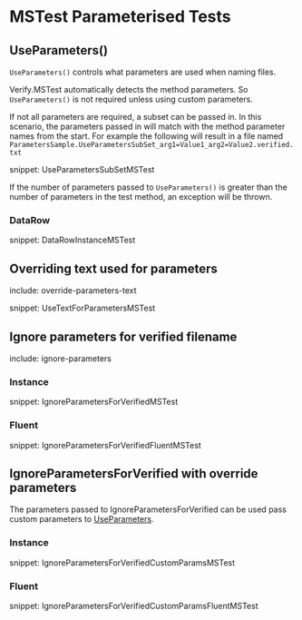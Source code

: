 # MSTest Parameterised Tests


## UseParameters()

`UseParameters()` controls what parameters are used when naming files.

Verify.MSTest automatically detects the method parameters. So `UseParameters()` is not required unless using custom parameters.

If not all parameters are required, a subset can be passed in. In this scenario, the parameters passed in will match with the method parameter names from the start. For example the following will result in a file named `ParametersSample.UseParametersSubSet_arg1=Value1_arg2=Value2.verified.txt`

snippet: UseParametersSubSetMSTest

If the number of parameters passed to `UseParameters()` is greater than the number of parameters in the test method, an exception will be thrown.


### DataRow

snippet: DataRowInstanceMSTest


## Overriding text used for parameters

include: override-parameters-text

snippet: UseTextForParametersMSTest


## Ignore parameters for verified filename

include: ignore-parameters


### Instance

snippet: IgnoreParametersForVerifiedMSTest


### Fluent

snippet: IgnoreParametersForVerifiedFluentMSTest


## IgnoreParametersForVerified with override parameters

The parameters passed to IgnoreParametersForVerified can be used pass custom parameters to [UseParameters](#UseParameters).


### Instance

snippet: IgnoreParametersForVerifiedCustomParamsMSTest


### Fluent

snippet: IgnoreParametersForVerifiedCustomParamsFluentMSTest